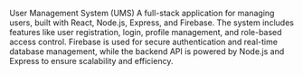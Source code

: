 User Management System (UMS)
A full-stack application for managing users, built with React, Node.js, Express, and Firebase. The system includes features like user registration, login, profile management, and role-based access control. Firebase is used for secure authentication and real-time database management, while the backend API is powered by Node.js and Express to ensure scalability and efficiency.
